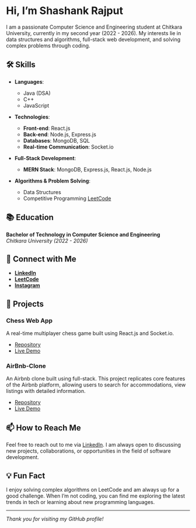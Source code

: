 # Hi, I’m Shashank Rajput

I am a passionate Computer Science and Engineering student at Chitkara University, currently in my second year (2022 - 2026). My interests lie in data structures and algorithms, full-stack web development, and solving complex problems through coding.

## 🛠 Skills

- **Languages**:
  - Java (DSA)
  - C++
  - JavaScript

- **Technologies**:
  - **Front-end**: React.js
  - **Back-end**: Node.js, Express.js
  - **Databases**: MongoDB, SQL
  - **Real-time Communication**: Socket.io

- **Full-Stack Development**:
  - **MERN Stack**: MongoDB, Express.js, React.js, Node.js

- **Algorithms & Problem Solving**:
  - Data Structures
  - Competitive Programming [LeetCode](https://leetcode.com/u/rajputshashank/)

## 📚 Education

**Bachelor of Technology in Computer Science and Engineering**  
_Chitkara University (2022 - 2026)_

## 🔗 Connect with Me

- **[LinkedIn](https://www.linkedin.com/in/rajputshashank)**
- **[LeetCode](https://leetcode.com/u/rajputshashank/)**
- **[Instagram](https://www.instagram.com/rajputshashank_/)**

<!-- ## 📈 GitHub Stats

![Shashank's GitHub stats](https://github-readme-stats.vercel.app/api?username=rajputshashank003&show_icons=true&theme=radical)

![Top Langs](https://github-readme-stats.vercel.app/api/top-langs/?username=rajputshashank003&layout=compact&theme=radical) -->

## 🚀 Projects

### Chess Web App
A real-time multiplayer chess game built using React.js and Socket.io.
- [Repository](https://github.com/rajputshashank003/Chess.v.0.2.1)
- [Live Demo](https://chessv.netlify.app/)

### AirBnb-Clone
An Airbnb clone built using full-stack. This project replicates core features of the Airbnb platform, allowing users to search for accommodations, view listings with detailed information.
- [Repository](https://github.com/rajputshashank003/Airbnb-MajorProject)
- [Live Demo](https://airbnb-majorproject-e1qd.onrender.com/listings)

<!-- Add more projects as needed -->

## 📫 How to Reach Me

Feel free to reach out to me via [LinkedIn](https://www.linkedin.com/in/rajputshashank). I am always open to discussing new projects, collaborations, or opportunities in the field of software development.

## 💡 Fun Fact

I enjoy solving complex algorithms on LeetCode and am always up for a good challenge. When I’m not coding, you can find me exploring the latest trends in tech or learning about new programming languages.

---

_Thank you for visiting my GitHub profile!_

<!-- You can add a footer with icons linking to your social profiles or email -->
